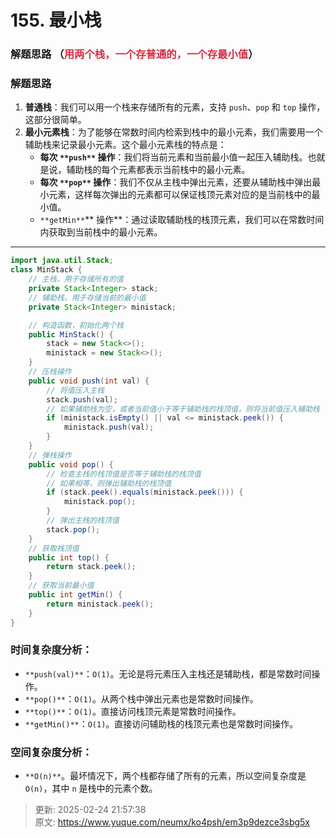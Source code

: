 # 155. 最小栈

###  解题思路  （<font style="color:#DF2A3F;">用两个栈，一个存普通的，一个存最小值</font>）
### 解题思路
1. **普通栈**：我们可以用一个栈来存储所有的元素，支持 `push`、`pop` 和 `top` 操作，这部分很简单。
2. **最小元素栈**：为了能够在常数时间内检索到栈中的最小元素，我们需要用一个辅助栈来记录最小元素。这个最小元素栈的特点是：
    - **每次 **`**push**`** 操作**：我们将当前元素和当前最小值一起压入辅助栈。也就是说，辅助栈的每个元素都表示当前栈中的最小元素。
    - **每次 **`**pop**`** 操作**：我们不仅从主栈中弹出元素，还要从辅助栈中弹出最小元素，这样每次弹出的元素都可以保证栈顶元素对应的是当前栈中的最小值。
    - `**getMin**`** 操作**：通过读取辅助栈的栈顶元素，我们可以在常数时间内获取到当前栈中的最小元素。

---

```java
import java.util.Stack;
class MinStack {
    // 主栈，用于存储所有的值
    private Stack<Integer> stack;
    // 辅助栈，用于存储当前的最小值
    private Stack<Integer> ministack;

    // 构造函数，初始化两个栈
    public MinStack() {
        stack = new Stack<>();
        ministack = new Stack<>();
    }
    // 压栈操作
    public void push(int val) {
        // 将值压入主栈
        stack.push(val);
        // 如果辅助栈为空，或者当前值小于等于辅助栈的栈顶值，则将当前值压入辅助栈
        if (ministack.isEmpty() || val <= ministack.peek()) {
            ministack.push(val);
        }
    }
    // 弹栈操作
    public void pop() {
        // 检查主栈的栈顶值是否等于辅助栈的栈顶值
        // 如果相等，则弹出辅助栈的栈顶值
        if (stack.peek().equals(ministack.peek())) {
            ministack.pop();
        }
        // 弹出主栈的栈顶值
        stack.pop();
    }
    // 获取栈顶值
    public int top() {
        return stack.peek();
    }    
    // 获取当前最小值
    public int getMin() {
        return ministack.peek();
    }
}

```

### 时间复杂度分析：
+ `**push(val)**`：`O(1)`。无论是将元素压入主栈还是辅助栈，都是常数时间操作。
+ `**pop()**`：`O(1)`。从两个栈中弹出元素也是常数时间操作。
+ `**top()**`：`O(1)`。直接访问栈顶元素是常数时间操作。
+ `**getMin()**`：`O(1)`。直接访问辅助栈的栈顶元素也是常数时间操作。

### 空间复杂度分析：
+ `**O(n)**`。最坏情况下，两个栈都存储了所有的元素，所以空间复杂度是 `O(n)`，其中 `n` 是栈中的元素个数。

  




> 更新: 2025-02-24 21:57:38  
> 原文: <https://www.yuque.com/neumx/ko4psh/em3p9dezce3sbg5x>